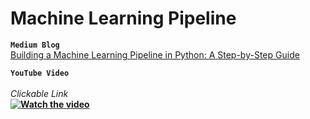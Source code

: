 # Machine Learning Pipeline

**`Medium Blog`**<br>
[Building a Machine Learning Pipeline in Python: A Step-by-Step Guide](https://medium.com/@ronysoliman/machine-learning-pipeline-comprehensive-guide-practical-example-in-python-c60ca46b4a94)

**`YouTube Video`**<br><br><i>Clickable Link</i><br>
<b>[![Watch the video](https://i.ytimg.com/vi/zwgsjNlmRCU/hqdefault.jpg?sqp=-oaymwEnCNACELwBSFryq4qpAxkIARUAAIhCGAHYAQHiAQoIGBACGAY4AUAB&rs=AOn4CLAGn1pN3VTrbueSl307McFG6-Izpw)](https://www.youtube.com/embed/zwgsjNlmRCU?si=-D1y0ELPL0F_KZl6)</b>

